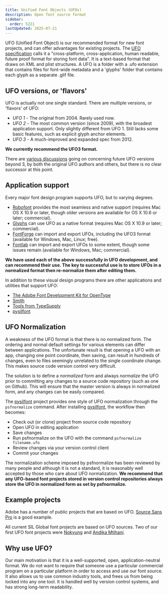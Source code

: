 ```yaml
---
title: Unified Font Objects (UFOs)
description: Open font source format
sidebar:
  order: 5221
lastUpdated: 2025-07-21
---
```


UFO (Unified Font Object) is our recommended format for new font projects, and can offer advantages for existing projects. The [UFO specification][ufo] calls it a "cross-platform, cross-application, human readable, future proof format for storing font data". It is a text-based format that draws on XML and plist structures. A UFO is a folder with a .ufo extension that contains files for font-wide metadata and a 'glyphs' folder that contains each glyph as a separate .glif file.

## UFO versions, or 'flavors'

UFO is actually not one single standard. There are multiple versions, or 'flavors' of UFO:

- *UFO 1* - The original from 2004. Rarely used now.
- *UFO 2* - The most common version (since 2009), with the broadest application support. Only slightly different from UFO 1. Still lacks some basic features, such as explicit glyph anchor elements.
- *UFO 3* - A much-improved and expanded spec from 2012.

**We currently recommend the UFO3 format.**

There are [various discussions][ufo-issues] going on concerning future UFO versions beyond 3, by both the original UFO authors and others, but there is no clear successor at this point.

## Application support

Every major font design program supports UFO, but to varying degrees.

- [Robofont][robofont] provides the most seamless and native support (requires Mac OS X 10.9 or later, though older versions are available for OS X 10.6 or later; commercial).
- [Glyphs][glyphsapp] can use UFO as a native format (requires Mac OS X 10.9 or later; commercial).
- [FontForge][fontforge] can import and export UFOs, including the UFO3 format (available for Windows, Mac, Linux; free).
- [Fontlab][fontlab] can import and export UFOs to some extent, though some issues remain (available for Windows, Mac; commercial).

**We have used each of the above successfully in UFO development, and can recommend their use. The key to successful use is to store UFOs in a normalized format then re-normalize them after editing them.**

In addition to these visual design programs there are other applications and utilities that support UFO:

- [The Adobe Font Development Kit for OpenType][adobe-afdko]
- [Smith][smith]
- [Tools from TypeSupply][typesupply]
- [pysilfont][pysilfont]

## UFO Normalization

A weakness of the UFO format is that there is no normalized form. The ordering and normal default settings for various elements can differ between applications. The unfortunate result is that opening a UFO with an app, changing one point coordinate, then saving, can result in hundreds of changes, even to files seemingly unrelated to the single coordinate change. This makes source code version control very difficult.

The solution is to define a *normalized* form and always *normalize* the UFO prior to committing any changes to a source code repository (such as one on Github). This will ensure that the master version is always in normalized form, and any changes can be easily compared.

The [pysilfont] project provides one style of UFO normalization through the `psfnormalize` command. After installing [pysilfont], the workflow then becomes:

- Check out (or clone) project from source code repository
- Open UFO in editing application
- Save changes
- Run psfnormalize on the UFO with the command `psfnormalize filename.ufo`
- Review changes via your version control client
- Commit your changes

The normalization scheme imposed by psfnormalize has been reviewed by many people and although it is not a standard, it is reasonably well accepted by those who care about UFO normalization. **We recommend that any UFO-based font projects stored in version control repositories always store the UFO in normalized form as set by psfnormalize.**

## Example projects

Adobe has a number of public projects that are based on UFO. [Source Sans Pro][adobe-source-sans-pro] is a good example.

All current SIL Global font projects are based on UFO sources. Two of our first UFO font projects were [Nokyung][nokyung] and [Andika Mtihani][andika-mtihani].

## Why use UFO?

Our main motivation is that it is a well-supported, open, application-neutral format. We do not want to require that someone use a particular commercial program on a particular platform in order to access and use our font source. It also allows us to use common industry tools, and frees us from being locked into any one tool. It is handled well by version control systems, and has strong long-term readability.

[adobe-afdko]: https://github.com/adobe-type-tools/afdko
[adobe-source-sans-pro]: https://github.com/adobe-fonts/source-sans-pro
[andika-mtihani]: https://github.com/silnrsi/font-andika-mtihani
[fontforge]: https://fontforge.github.io
[fontlab]: https://www.fontlab.com/font-editor/fontlab/
[glyphsapp]: https://glyphsapp.com/
[nokyung]: https://github.com/silnrsi/font-nokyung
[pysilfont]: https://github.com/silnrsi/pysilfont
[robofont]: https://robofont.com/
[sil-fonts]: https://software.sil.org/fonts
[smith]: https://github.com/silnrsi/smith
[typesupply]: https://github.com/typesupply
[ufo]: https://unifiedfontobject.org/
[ufo-issues]: https://github.com/unified-font-object/ufo-spec/issues
